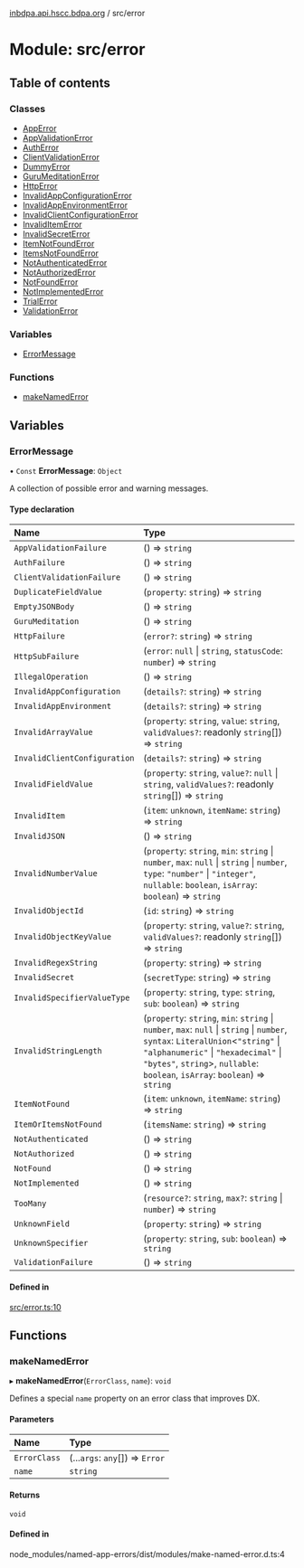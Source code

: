 [inbdpa.api.hscc.bdpa.org](../README.md) / src/error

# Module: src/error

## Table of contents

### Classes

- [AppError](../classes/src_error.AppError.md)
- [AppValidationError](../classes/src_error.AppValidationError.md)
- [AuthError](../classes/src_error.AuthError.md)
- [ClientValidationError](../classes/src_error.ClientValidationError.md)
- [DummyError](../classes/src_error.DummyError.md)
- [GuruMeditationError](../classes/src_error.GuruMeditationError.md)
- [HttpError](../classes/src_error.HttpError.md)
- [InvalidAppConfigurationError](../classes/src_error.InvalidAppConfigurationError.md)
- [InvalidAppEnvironmentError](../classes/src_error.InvalidAppEnvironmentError.md)
- [InvalidClientConfigurationError](../classes/src_error.InvalidClientConfigurationError.md)
- [InvalidItemError](../classes/src_error.InvalidItemError.md)
- [InvalidSecretError](../classes/src_error.InvalidSecretError.md)
- [ItemNotFoundError](../classes/src_error.ItemNotFoundError.md)
- [ItemsNotFoundError](../classes/src_error.ItemsNotFoundError.md)
- [NotAuthenticatedError](../classes/src_error.NotAuthenticatedError.md)
- [NotAuthorizedError](../classes/src_error.NotAuthorizedError.md)
- [NotFoundError](../classes/src_error.NotFoundError.md)
- [NotImplementedError](../classes/src_error.NotImplementedError.md)
- [TrialError](../classes/src_error.TrialError.md)
- [ValidationError](../classes/src_error.ValidationError.md)

### Variables

- [ErrorMessage](src_error.md#errormessage)

### Functions

- [makeNamedError](src_error.md#makenamederror)

## Variables

### ErrorMessage

• `Const` **ErrorMessage**: `Object`

A collection of possible error and warning messages.

#### Type declaration

| Name | Type |
| :------ | :------ |
| `AppValidationFailure` | () => `string` |
| `AuthFailure` | () => `string` |
| `ClientValidationFailure` | () => `string` |
| `DuplicateFieldValue` | (`property`: `string`) => `string` |
| `EmptyJSONBody` | () => `string` |
| `GuruMeditation` | () => `string` |
| `HttpFailure` | (`error?`: `string`) => `string` |
| `HttpSubFailure` | (`error`: ``null`` \| `string`, `statusCode`: `number`) => `string` |
| `IllegalOperation` | () => `string` |
| `InvalidAppConfiguration` | (`details?`: `string`) => `string` |
| `InvalidAppEnvironment` | (`details?`: `string`) => `string` |
| `InvalidArrayValue` | (`property`: `string`, `value`: `string`, `validValues?`: readonly `string`[]) => `string` |
| `InvalidClientConfiguration` | (`details?`: `string`) => `string` |
| `InvalidFieldValue` | (`property`: `string`, `value?`: ``null`` \| `string`, `validValues?`: readonly `string`[]) => `string` |
| `InvalidItem` | (`item`: `unknown`, `itemName`: `string`) => `string` |
| `InvalidJSON` | () => `string` |
| `InvalidNumberValue` | (`property`: `string`, `min`: `string` \| `number`, `max`: ``null`` \| `string` \| `number`, `type`: ``"number"`` \| ``"integer"``, `nullable`: `boolean`, `isArray`: `boolean`) => `string` |
| `InvalidObjectId` | (`id`: `string`) => `string` |
| `InvalidObjectKeyValue` | (`property`: `string`, `value?`: `string`, `validValues?`: readonly `string`[]) => `string` |
| `InvalidRegexString` | (`property`: `string`) => `string` |
| `InvalidSecret` | (`secretType`: `string`) => `string` |
| `InvalidSpecifierValueType` | (`property`: `string`, `type`: `string`, `sub`: `boolean`) => `string` |
| `InvalidStringLength` | (`property`: `string`, `min`: `string` \| `number`, `max`: ``null`` \| `string` \| `number`, `syntax`: `LiteralUnion`<``"string"`` \| ``"alphanumeric"`` \| ``"hexadecimal"`` \| ``"bytes"``, `string`\>, `nullable`: `boolean`, `isArray`: `boolean`) => `string` |
| `ItemNotFound` | (`item`: `unknown`, `itemName`: `string`) => `string` |
| `ItemOrItemsNotFound` | (`itemsName`: `string`) => `string` |
| `NotAuthenticated` | () => `string` |
| `NotAuthorized` | () => `string` |
| `NotFound` | () => `string` |
| `NotImplemented` | () => `string` |
| `TooMany` | (`resource?`: `string`, `max?`: `string` \| `number`) => `string` |
| `UnknownField` | (`property`: `string`) => `string` |
| `UnknownSpecifier` | (`property`: `string`, `sub`: `boolean`) => `string` |
| `ValidationFailure` | () => `string` |

#### Defined in

[src/error.ts:10](https://github.com/nhscc/inbdpa.api.hscc.bdpa.org/blob/742232e/src/error.ts#L10)

## Functions

### makeNamedError

▸ **makeNamedError**(`ErrorClass`, `name`): `void`

Defines a special `name` property on an error class that improves DX.

#### Parameters

| Name | Type |
| :------ | :------ |
| `ErrorClass` | (...`args`: `any`[]) => `Error` |
| `name` | `string` |

#### Returns

`void`

#### Defined in

node_modules/named-app-errors/dist/modules/make-named-error.d.ts:4
